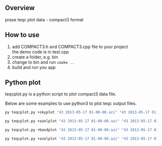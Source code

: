 ## Overview
prase teqc plot data - compact3 format

## How to use
1. add COMPACT3.h and COMPACT3.cpp file to your project  
the demo code is in test.cpp
2. create a folder, e.g. bin
3. change to bin and run `cmake ..`
4. build and run you app

## Python plot
teqcplot.py is a python script to plot compact3 data file.

Below are some examples to use python3 to plot teqc output files.
```bash
py teqcplot.py +skyplot "43 2013-05-17 01-00-00.azi" "43 2013-05-17 01-00-00.ele" "43 2013-05-17 01-00-00.m12"
```
```bash
py teqcplot.py +azelplot "43 2013-05-17 01-00-00.azi" "43 2013-05-17 01-00-00.ele" "43 2013-05-17 01-00-00.d12"
```
```bash
py teqcplot.py +bandplot "43 2013-05-17 01-00-00.azi" "43 2013-05-17 01-00-00.ele" "43 2013-05-17 01-00-00.m12"
```
```bash
py teqcplot.py +azelplot "43 2013-05-17 01-00-00.azi" "43 2013-05-17 01-00-00.ele" "43 2013-05-17 01-00-00.m12"
```
